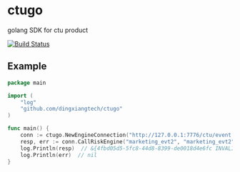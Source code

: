 # ctugo
golang SDK for ctu product

[![Build Status](https://travis-ci.org/dingxiangtech/ctugo.svg?branch=master)](https://travis-ci.org/dingxiangtech/ctugo)

## Example

```go
package main

import (
	"log"
	"github.com/dingxiangtech/ctugo"
)

func main() {
	conn := ctugo.NewEngineConnection("http://127.0.0.1:7776/ctu/event.do", "05622f1ab6be69567d65a6e377edfef0", "b2a8a90190fff591bd93bfd99e268438")
	resp, err := conn.CallRiskEngine("marketing_evt2", "marketing_evt2", map[string]interface{}{"ip": "1.2.3.4", "email": "abc@def.com"})
	log.Println(resp)  // &{4fbd05d5-5fc8-44d8-8399-de0018d4e6fc INVALID_REQUEST_PARAMS {ACCEPT  []   [] [] marketing_evt map[_cost_time:1 _error_policy:[优惠券 归属地冲突注册限制] _rule_eval_error:[ruleId=128, seqNumber=1, missing params:ext_youhuiid=null  ruleId=129, seqNumber=1, missing params: ext_phonelocation=null] _success_execute:true] map[]}}
	log.Println(err)  // nil
}
```
